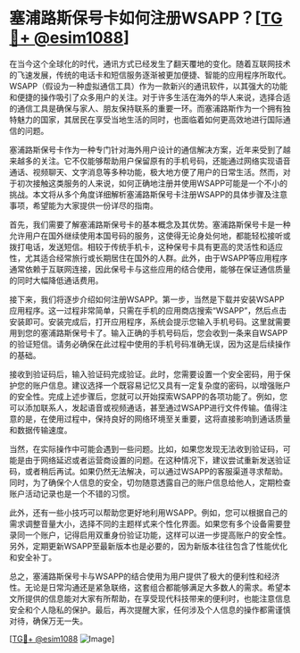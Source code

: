 # 塞浦路斯保号卡如何注册WSAPP？[[TG💪+ @esim1088](https://t.me/s/esim1088)]

在当今这个全球化的时代，通讯方式已经发生了翻天覆地的变化。随着互联网技术的飞速发展，传统的电话卡和短信服务逐渐被更加便捷、智能的应用程序所取代。WSAPP（假设为一种虚拟通信工具）作为一款新兴的通讯软件，以其强大的功能和便捷的操作吸引了众多用户的关注。对于许多生活在海外的华人来说，选择合适的通信工具是确保与家人、朋友保持联系的重要一环。而塞浦路斯作为一个拥有独特魅力的国家，其居民在享受当地生活的同时，也面临着如何更高效地进行国际通信的问题。

塞浦路斯保号卡作为一种专门针对海外用户设计的通信解决方案，近年来受到了越来越多的关注。它不仅能够帮助用户保留原有的手机号码，还能通过网络实现语音通话、视频聊天、文字消息等多种功能，极大地方便了用户的日常生活。然而，对于初次接触这类服务的人来说，如何正确地注册并使用WSAPP可能是一个不小的挑战。本文将从多个角度详细解析塞浦路斯保号卡注册WSAPP的具体步骤及注意事项，希望能为大家提供一份详尽的指南。

首先，我们需要了解塞浦路斯保号卡的基本概念及其优势。塞浦路斯保号卡是一种允许用户在国外继续使用本国号码的服务，这使得无论身处何地，都能轻松接听或拨打电话，发送短信。相较于传统手机卡，这种保号卡具有更高的灵活性和适应性，尤其适合经常旅行或长期居住在国外的人群。此外，由于WSAPP等应用程序通常依赖于互联网连接，因此保号卡与这些应用的结合使用，能够在保证通信质量的同时大幅降低通话费用。

接下来，我们将逐步介绍如何注册WSAPP。第一步，当然是下载并安装WSAPP应用程序。这一过程非常简单，只需在手机的应用商店搜索“WSAPP”，然后点击安装即可。安装完成后，打开应用程序，系统会提示您输入手机号码。这里就需要用到您的塞浦路斯保号卡了。输入正确的手机号码后，您会收到一条来自WSAPP的验证短信。请务必确保在此过程中使用的手机号码准确无误，因为这是后续操作的基础。

接收到验证码后，输入验证码完成验证。此时，您需要设置一个安全密码，用于保护您的账户信息。建议选择一个既容易记忆又具有一定复杂度的密码，以增强账户的安全性。完成上述步骤后，您就可以开始探索WSAPP的各项功能了。例如，您可以添加联系人，发起语音或视频通话，甚至通过WSAPP进行文件传输。值得注意的是，在使用过程中，保持良好的网络环境至关重要，这将直接影响到通话质量和数据传输速度。

当然，在实际操作中可能会遇到一些问题。比如，如果您发现无法收到验证码，可能是由于网络延迟或者运营商设置的问题。在这种情况下，建议尝试重新发送验证码，或者稍后再试。如果仍然无法解决，可以通过WSAPP的客服渠道寻求帮助。同时，为了确保个人信息的安全，切勿随意透露自己的账户信息给他人，定期检查账户活动记录也是一个不错的习惯。

此外，还有一些小技巧可以帮助您更好地利用WSAPP。例如，您可以根据自己的需求调整音量大小，选择不同的主题样式来个性化界面。如果您有多个设备需要登录同一个账户，记得启用双重身份验证功能，这样可以进一步提高账户的安全性。另外，定期更新WSAPP至最新版本也是必要的，因为新版本往往包含了性能优化和安全补丁。

总之，塞浦路斯保号卡与WSAPP的结合使用为用户提供了极大的便利性和经济性。无论是日常沟通还是紧急联络，这套组合都能够满足大多数人的需求。希望本文所提供的信息能对大家有所帮助，在享受现代科技带来的便利时，也能注意信息安全和个人隐私的保护。最后，再次提醒大家，任何涉及个人信息的操作都需谨慎对待，确保万无一失。

[[TG💪+ @esim1088](https://t.me/s/esim1088) ![Image](https://i.postimg.cc/4NQfJmqS/Snipaste-2025-05-13-00-14-12.png)]